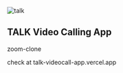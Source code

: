 ![talk](https://github.com/brightmze26/talk_videocall_app/assets/159750775/681bf64d-a411-468f-a958-b4385ac772ac)

## TALK Video Calling App
zoom-clone 

check at talk-videocall-app.vercel.app
